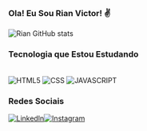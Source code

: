 ### Ola! Eu Sou Rian Victor! ✌️

![Rian GitHub stats](https://github-readme-stats.vercel.app/api?username=rianperigo&show_icons=true&theme=merko)


### Tecnologia que Estou Estudando
<div style="display: inline_block"><br/>
  <img align="" alt="HTML5" src="https://img.shields.io/badge/HTML5-E34F26?style=for-the-badge&logo=html5&logoColor=white" />
  <img align="" alt="CSS" src="https://img.shields.io/badge/CSS3-1572B6?style=for-the-badge&logo=css3&logoColor=white" />
  <img align="" alt="JAVASCRIPT" src="https://img.shields.io/badge/JavaScript-F7DF1E?style=for-the-badge&logo=javascript&logoColor=black" />
</div>

### Redes Sociais
[![Linkedln](https://img.shields.io/badge/LinkedIn-0077B5?style=for-the-badge&logo=linkedin&logoColor=white)](https://www.linkedin.com/in/rian-victor-santana-p%C3%A9rigo-5496271a2/)[![Instagram](https://img.shields.io/badge/Instagram-E4405F?style=for-the-badge&logo=instagram&logoColor=white)](https://www.instagram.com/rianperigo/)
